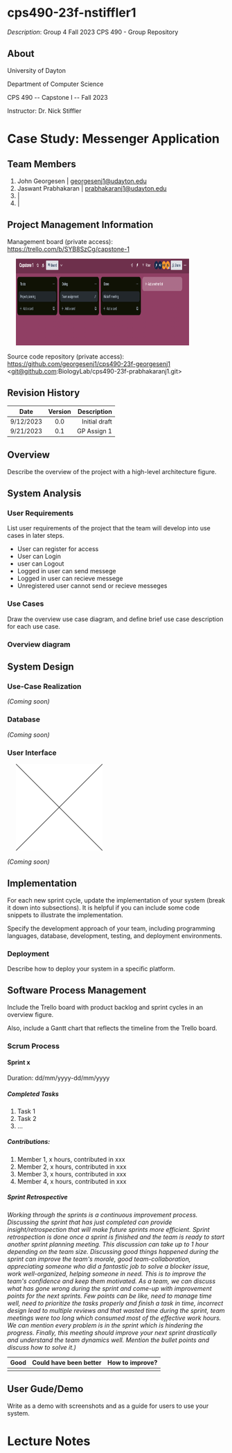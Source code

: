 # cps490-23f-nstiffler1
*Description*: Group 4 Fall 2023 CPS 490  - Group Repository

## About

University of Dayton

Department of Computer Science

CPS 490 -- Capstone I -- Fall 2023

Instructor: Dr. Nick Stiffler

# Case Study: Messenger Application

## Team Members 

1. John Georgesen | georgesenj1@udayton.edu
2. Jaswant Prabhakaran | prabhakaranj1@udayton.edu
3. |
4. |

## Project Management Information

Management board (private access): <https://trello.com/b/SYB8SzCg/capstone-1>

<img src="trello.png" style="padding: 0px 0px 0px 20px" width="400" height="200" />

Source code repository (private access): 
<https://github.com/georgesenj1/cps490-23f-georgesenj1>
<git@github.com:BiologyLab/cps490-23f-prabhakaranj1.git>


## Revision History

| Date     |   Version     |  Description    |
|----------|:-------------:|----------------:|
|9/12/2023 |  0.0          | Initial draft   |
|9/21/2023 |  0.1          | GP Assign 1     |
## Overview

Describe the overview of the project with a high-level architecture figure. 


## System Analysis

### User Requirements

List user requirements of the project that the team will develop into use cases in later steps.

- User can register for access 
- User can Login 
- user can Logout
- Logged in user can send messege
- Logged in user can recieve messege
- Unregistered user cannot send or recieve messeges

### Use Cases

Draw the overview use case diagram, and define brief use case description for each use case.

### Overview diagram

## System Design

### Use-Case Realization

_(Coming soon)_

### Database 

_(Coming soon)_

### User Interface

<img src="placeholder.png" style="padding: 0px 0px 0px 20px" width="200" height="200" />

_(Coming soon)_

## Implementation

For each new sprint cycle, update the implementation of your system (break it
down into subsections). It is helpful if you can include some code snippets to
illustrate the implementation.

Specify the development approach of your team, including programming languages,
database, development, testing, and deployment environments. 

### Deployment

Describe how to deploy your system in a specific platform.

## Software Process Management

Include the Trello board with product backlog and sprint cycles in an overview
figure.

Also, include a Gantt chart that reflects the timeline from the Trello board.

### Scrum Process

#### Sprint x

Duration: dd/mm/yyyy-dd/mm/yyyy

##### Completed Tasks

1. Task 1
2. Task 2
3. ...

##### Contributions:

1.  Member 1, x hours, contributed in xxx
2.  Member 2, x hours, contributed in xxx
3.  Member 3, x hours, contributed in xxx
4.  Member 4, x hours, contributed in xxx

##### Sprint Retrospective

_Working through the sprints is a continuous improvement process. Discussing
the sprint that has just completed can provide insight/retrospection that will 
make future sprints more efficient. Sprint retrospection is done once a sprint is finished and the
team is ready to start another sprint planning meeting. This discussion can
take up to 1 hour depending on the team size.  Discussing
good things happened during the sprint can improve the team's morale, good
team-collaboration, appreciating someone who did a fantastic job to solve a
blocker issue, work well-organized, helping someone in need. This is to improve
the team's confidence and keep them motivated.  As a team, we can discuss what
has gone wrong during the sprint and come-up with improvement points for the
next sprints. Few points can be like, need to manage time well, need to
prioritize the tasks properly and finish a task in time, incorrect design lead
to multiple reviews and that wasted time during the sprint, team meetings were
too long which consumed most of the effective work hours. We can mention every
problem is in the sprint which is hindering the progress.  Finally, this
meeting should improve your next sprint drastically and understand the team
dynamics well. Mention the bullet points and discuss how to solve it.)_

| Good     |   Could have been better    |  How to improve?  |
|----------|:---------------------------:|------------------:|
|          |                             |                   |

## User Gude/Demo

Write as a demo with screenshots and as a guide for users to use your system.


# Lecture Notes
